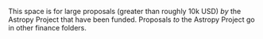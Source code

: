 This space is for large proposals (greater than roughly 10k USD) *by* the Astropy Project that have been funded. Proposals *to* the Astropy Project go in other finance folders.
